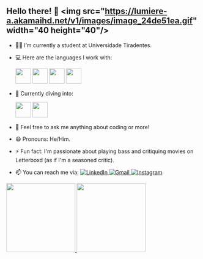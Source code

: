## Hello there! 👋 <img src="https://lumiere-a.akamaihd.net/v1/images/image_24de51ea.gif" width="40 height="40"/>

- 👨‍🎓 I’m currently a student at Universidade Tiradentes.
  
- 💻 Here are the languages I work with: 
  <div> 
    <img src="https://cdn.jsdelivr.net/gh/devicons/devicon@latest/icons/java/java-original-wordmark.svg" width="40" height="40" />
    <img src="https://cdn.jsdelivr.net/gh/devicons/devicon@latest/icons/javascript/javascript-original.svg" width="40" height="40" />
    <img src="https://cdn.jsdelivr.net/gh/devicons/devicon@latest/icons/react/react-original.svg" width="40" height="40" />
    <img src="https://cdn.jsdelivr.net/gh/devicons/devicon@latest/icons/typescript/typescript-original.svg" width="40" height="40" />
  </div>

- 🚀 Currently diving into: 
  <div> 
    <img src="https://cdn.jsdelivr.net/gh/devicons/devicon@latest/icons/ruby/ruby-plain-wordmark.svg" width="40" height="40" />
    <img src="https://cdn.jsdelivr.net/gh/devicons/devicon@latest/icons/googlecloud/googlecloud-original-wordmark.svg" width="40" height="40" />
  </div>

- 💬 Feel free to ask me anything about coding or more!

- 😄 Pronouns: He/Him.

- ⚡ Fun fact: I'm passionate about playing bass and critiquing movies on Letterboxd (as if I'm a seasoned critic).

- 📫 You can reach me via:   <a href="https://www.linkedin.com/in/antonio-dev-/" target="_blank">
      <img src="https://img.shields.io/badge/-LinkedIn-%230077B5?style=for-the-badge&logo=linkedin&logoColor=white" alt="LinkedIn">
    </a>  <a href="mailto:carloscavalcante.developer@gmail.com">
      <img src="https://img.shields.io/badge/Gmail-D14836?style=for-the-badge&logo=gmail&logoColor=white" alt="Gmail">
    </a>  <a href="https://www.instagram.com/antonio_cvt" target="_blank">
      <img src="https://img.shields.io/badge/-Instagram-%23E4405F?style=for-the-badge&logo=instagram&logoColor=white" alt="Instagram">
    </a>
  



<div>
  <a href="https://github.com/Carloscavalcante97">
    <img loading="lazy" height="180em" src="https://github-readme-stats.vercel.app/api/top-langs/?username=Carloscavalcante97&layout=compact&langs_count=7&theme=ocean_dark"/>
    <img loading="lazy" height="180em" src="https://github-readme-stats.vercel.app/api?username=Carloscavalcante97&show_icons=true&theme=ocean_dark&include_all_commits=true&count_private=true"/>
  </a>
</div>
